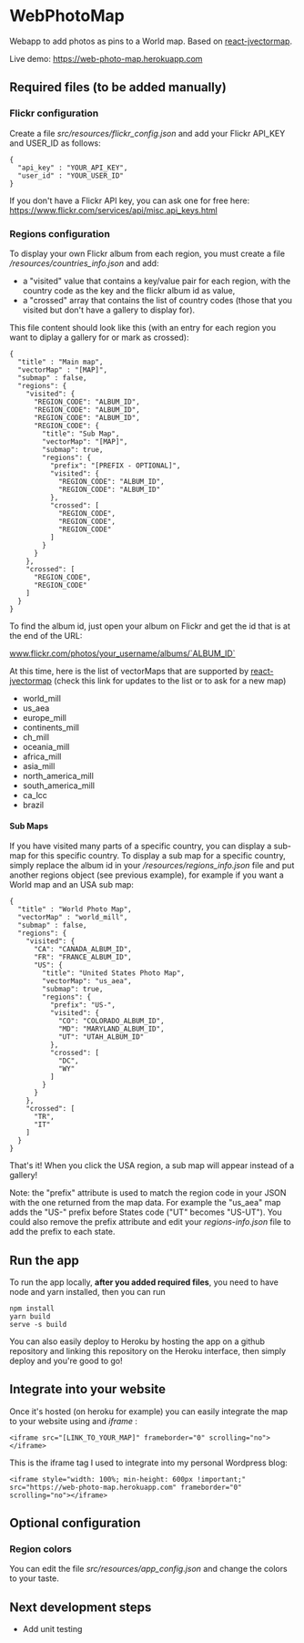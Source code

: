 # WebPhotoMap
Webapp to add photos as pins to a World map. Based on [react-jvectormap](https://github.com/kadoshms/react-jvectormap).

Live demo: https://web-photo-map.herokuapp.com

## Required files (to be added manually)

### Flickr configuration

Create a file *src/resources/flickr_config.json* and add your Flickr API_KEY and USER_ID as follows:

    {
      "api_key" : "YOUR_API_KEY",
      "user_id" : "YOUR_USER_ID"
    }

If you don't have a Flickr API key, you can ask one for free here: https://www.flickr.com/services/api/misc.api_keys.html

### Regions configuration

To display your own Flickr album from each region, you must create a file */resources/countries_info.json* and add:
- a "visited" value that contains a key/value pair for each region, with the country code as the key and the flickr album id as value,
- a "crossed" array that contains the list of country codes (those that you visited but don't have a gallery to display for).

This file content should look like this (with an entry for each region you want to diplay a gallery for or mark as crossed):

    {
      "title" : "Main map",
      "vectorMap" : "[MAP]",
      "submap" : false,
      "regions": {
        "visited": {
          "REGION_CODE": "ALBUM_ID",
          "REGION_CODE": "ALBUM_ID",
          "REGION_CODE": "ALBUM_ID",
          "REGION_CODE": {
            "title": "Sub Map",
            "vectorMap": "[MAP]",
            "submap": true,
            "regions": {
              "prefix": "[PREFIX - OPTIONAL]",
              "visited": {
                "REGION_CODE": "ALBUM_ID",
                "REGION_CODE": "ALBUM_ID"
              },
              "crossed": [
                "REGION_CODE",
                "REGION_CODE",
                "REGION_CODE"
              ]
            }
          }
        },
        "crossed": [
          "REGION_CODE",
          "REGION_CODE"
        ]
      }
    }


To find the album id, just open your album on Flickr and get the id that is at the end of the URL:

www.flickr.com/photos/your_username/albums/`ALBUM_ID`

At this time, here is the list of vectorMaps that are supported by [react-jvectormap](https://github.com/kadoshms/react-jvectormap) (check this link for updates to the list or to ask for a new map)

* world_mill
* us_aea
* europe_mill
* continents_mill
* ch_mill
* oceania_mill
* africa_mill
* asia_mill
* north_america_mill
* south_america_mill
* ca_lcc
* brazil

#### Sub Maps

If you have visited many parts of a specific country, you can display a sub-map for this specific country. 
To display a sub map for a specific country, simply replace the album id in your */resources/regions_info.json* file and put another regions object (see previous example), for example if you want a World map and an USA sub map:

    {
      "title" : "World Photo Map",
      "vectorMap" : "world_mill",
      "submap" : false,
      "regions": {
        "visited": {
          "CA": "CANADA_ALBUM_ID",
          "FR": "FRANCE_ALBUM_ID",
          "US": {
            "title": "United States Photo Map",
            "vectorMap": "us_aea",
            "submap": true,
            "regions": {
              "prefix": "US-",
              "visited": {
                "CO": "COLORADO_ALBUM_ID",
                "MD": "MARYLAND_ALBUM_ID",
                "UT": "UTAH_ALBUM_ID"
              },
              "crossed": [
                "DC",
                "WY"
              ]
            }
          }
        },
        "crossed": [
          "TR",
          "IT"
        ]
      }
    }

That's it! When you click the USA region, a sub map will appear instead of a gallery!

Note: the "prefix" attribute is used to match the region code in your JSON with the one returned from the map data. For example the "us_aea" map adds the "US-" prefix before States code ("UT" becomes "US-UT"). You could also remove the prefix attribute and edit your *regions-info.json* file to add the prefix to each state.

## Run the app

To run the app locally, **after you added required files**, you need to have node and yarn installed, then you can run

    npm install
    yarn build
    serve -s build

You can also easily deploy to Heroku by hosting the app on a github repository and linking this repository on the Heroku interface, then simply deploy and you're good to go!

## Integrate into your website

Once it's hosted (on heroku for example) you can easily integrate the map to your website using and *iframe*  :
    
    <iframe src="[LINK_TO_YOUR_MAP]" frameborder="0" scrolling="no"></iframe> 

This is the iframe tag I used to integrate into my personal Wordpress blog:

    <iframe style="width: 100%; min-height: 600px !important;" src="https://web-photo-map.herokuapp.com" frameborder="0" scrolling="no"></iframe>

## Optional configuration

### Region colors

You can edit the file *src/resources/app_config.json* and change the colors to your taste.

## Next development steps

- Add unit testing
